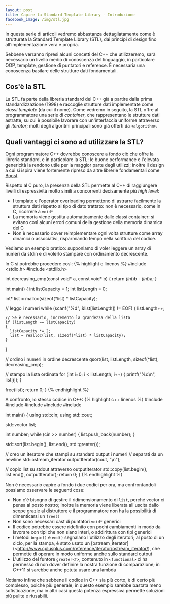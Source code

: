 ```yaml
---
layout: post
title: Capire la Standard Template Library - Introduzione
facebook_image: /img/stl.jpg
---
```


In questa serie di articoli vedremo abbastanza dettagliatamente come è
strutturata la Standard Template Library (STL), dai princìpi di design fino
all'implementazione vera e propria.

Sebbene verranno ripresi alcuni concetti del C++ che utilizzeremo,
sarà necessario un livello medio di conoscenza del linguaggio, in particolare
OOP, template, gestione di puntatori e reference.
È necessaria una conoscenza basilare delle strutture dati fondamentali.

## Cos'è la STL
La STL fa parte della libreria standard del C++ già a partire dalla prima
standardizzazione (1998) e raccoglie strutture dati implementate come _classi
template_ (da cui il nome).
Come vedremo in seguito, la STL offre al programmatore una serie di _container_, che
rappresentano le strutture dati astratte, su cui è possibile lavorare con
un'interfaccia uniforme attraverso gli _iterator_; molti degli algoritmi
principali sono già offerti da `<algorithm>`.

## Quali vantaggi ci sono ad utilizzare la STL?
Ogni programmatore C++ dovrebbe conoscere a fondo ciò che offre la libreria
standard, e in particolare la STL: le buone performance e l'elevata genericità
la rendono utile per la maggior parte degli utilizzi; inoltre il design a cui
si ispira viene fortemente ripreso da altre librerie fondamentali come
[Boost](http://www.boost.org/).

Rispetto al C puro, la presenza della STL permette al C++ di raggiungere
livelli di espressività molto simili a concorrenti decisamente più _high level_:

* I template e l'operator overloading permettono di astrarre facilmente la
  struttura dati rispetto al tipo di dato trattato: non è necessario, come in C,
  ricorrere a `void*`
* La memoria viene gestita automaticamente dalle classi container: si evitano così
  alcuni errori comuni della gestione della memoria dinamica del C
* Non è necessario dover reimplementare ogni volta strutture come array dinamici
  o associativi, risparmiando tempo nella scrittura del codice.

Vediamo un esempio pratico: supponiamo di voler leggere un array di numeri
da stdin e di volerlo stampare con ordinamento decrescente.

In C si potrebbe procedere così:
{% highlight c linenos %}
#include <stdio.h>
#include <stdlib.h>

int decreasing_cmp(const void* a, const void* b)
{
  return *(int*)b - *(int*)a;
}

int main()
{
  int listCapacity = 1;
  int listLength = 0;

  int* list = malloc(sizeof(*list) * listCapacity);

  // leggo i numeri
  while (scanf("%d", &list[listLength]) != EOF)
  {
    listLength++;

    // Se è necessario, incremento la grandezza della lista
    if (listLength == listCapacity)
    {
      listCapacity *= 2;
      list = realloc(list, sizeof(*list) * listCapacity);
    }
  }

  // ordino i numeri in ordine decrescente
  qsort(list, listLength, sizeof(*list), decreasing_cmp);

  // stampo la lista ordinata
  for (int i=0; i < listLength; i++)
  {
    printf("%d\n", list[i]);
  }

  free(list);
  return 0;
}
{% endhighlight %}

A confronto, lo stesso codice in C++:
{% highlight c++ linenos %}
#include <iostream>
#include <vector>
#include <algorithm>
#include <functional>
#include <iterator>

int main()
{
  using std::cin;
  using std::cout;

  std::vector<int> list;

  int number;
  while (cin >> number)
  {
    list.push_back(number);
  }

  std::sort(list.begin(), list.end(), std::greater<int>());

  // creo un iteratore che stampi su standard output i numeri
  // separati da un newline
  std::ostream_iterator<int> outputIterator(cout, "\n");

  // copio list su stdout attraverso outputIterator
  std::copy(list.begin(), list.end(), outputIterator);
  return 0;
}
{% endhighlight %}

Non è necessario capire a fondo i due codici per ora, ma confrontandoli
possiamo osservare le seguenti cose:

* Non c'è bisogno di gestire il ridimensionamento di `list`, perché vector ci pensa
  al posto nostro; inoltre la memoria viene liberata all'uscita dallo scope
  grazie al distruttore e il programmatore non ha la possibilità di dimenticarsi
  un `free()`
* Non sono necessari cast di puntatori `void*` generici
* Il codice potrebbe essere ridefinito con pochi cambiamenti in modo da lavorare
  con tipi che non siano interi, o addirittura con tipi generici
* I metodi `begin()` e `end()` segnalano l'utilizzo degli iteratori; al posto
  di un ciclo, per la stampa, è stato usato un [ostream_iterator](<http://www.cplusplus.com/reference/iterator/ostream_iterator/),
  che permette di operare in modo uniforme anche sullo standard output
* L'utilizzo del funtore `greater<T>`, contenuto in `<functional>` ci ha permesso
  di non dover definire la nostra funzione di comparazione; in C++11 si sarebbe
  anche potuta usare una lambda

Notiamo infine che sebbene il codice in C++ sia più corto, è di certo più complesso,
poiché più generale; in questo  esempio sarebbe bastata meno sofisticazione,
ma in altri casi questa potenza  espressiva permette soluzioni più pulite
e riusabilii.

